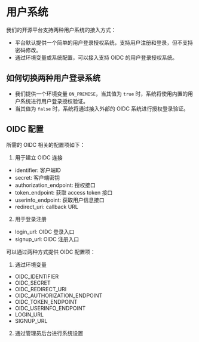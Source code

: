 # 用户系统

我们的开源平台支持两种用户系统的接入方式：
- 平台默认提供一个简单的用户登录授权系统，支持用户注册和登录，但不支持密码修改。
- 通过环境变量或系统配置，可以接入支持 OIDC 的用户登录授权系统。

## 如何切换两种用户登录系统

- 我们提供一个环境变量 `ON_PREMISE`，当其值为 `true` 时，系统将使用内置的用户系统进行用户登录授权验证。
- 当其值为 `false` 时，系统将通过接入外部的 OIDC 系统进行授权登录验证。

## OIDC 配置

所需的 OIDC 相关的配置项如下：

1. 用于建立 OIDC 连接
  - identifier: 客户端ID
  - secret: 客户端密钥
  - authorization_endpoint: 授权接口
  - token_endpoint: 获取 access token 接口
  - userinfo_endpoint: 获取用户信息接口
  - redirect_uri: callback URL

2. 用于登录注册
  - login_url: OIDC 登录入口
  - signup_url: OIDC 注册入口

可以通过两种方式提供 OIDC 配置项：

1. 通过环境变量
- OIDC_IDENTIFIER
- OIDC_SECRET
- OIDC_REDIRECT_URI
- OIDC_AUTHORIZATION_ENDPOINT
- OIDC_TOKEN_ENDPOINT
- OIDC_USERINFO_ENDPOINT
- LOGIN_URL
- SIGNUP_URL

2. 通过管理员后台进行系统设置
